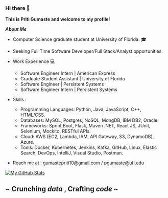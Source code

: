 ### Hi there 👋
<!--
**pritigumaste/pritigumaste** is a ✨ _special_ ✨ repository because its `README.md` (this file) appears on your GitHub profile.

Here are some ideas to get you started:
-->
**This is Priti Gumaste and welcome to my profile!**

***About Me***
- Computer Science graduate student at University of Florida. 🎓  
- Seeking Full Time Software Developer/Full Stack/Analyst opportunities. 
- Work Experience 💻
  - Software Engineer Intern | American Express
  - Graduate Student Assistant | University of Florida
  - Software Engineer | Persistent Systems                  
  - Software Engineer Intern | Persistent Systems 

- Skills :
  - Programming Languages:	Python, Java, JavaScript, C++, HTML/CSS.
  - Databases:	MySQL, Postgres, NoSQL, MongDB, IBM DB2, Oracle. 
  - Frameworks: Sprint Boot, Flask, Maven .NET, React JS, JUnit, Selenium, Mockito, RESTful APIs.
  - Cloud: AWS (EC2, Lambda, IAM, API Gateway, S3, DynamoDB), Azure.
  - Tools: Docker, Kubernetes, Jenkins, Kafka, GitHub, Linux, Elastic Search, DevOps, IntelliJ, Visual Studio, Postman.
 
- Reach me at : gumastepriti10@gmail.com / pgumaste@ufl.edu


[![My GitHub Stats](https://github-readme-stats.vercel.app/api/?username=pritigumaste&count_private=true&theme=white&showicons=true)]()
<!--![](https://raw.githubusercontent.com/pritigumaste/github-stats/master/generated/overview.svg#gh-light-mode-only) -->

## ~ Crunching _data_ , Crafting _code_ ~
